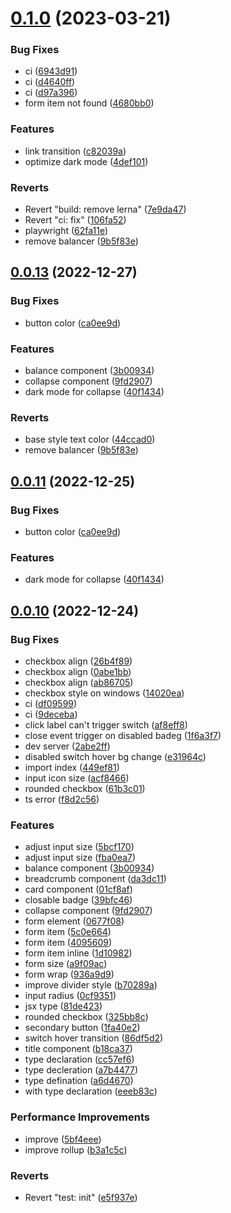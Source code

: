 # [0.1.0](https://github.com/AkaraChen/seaweed/compare/0.0.12...0.1.0) (2023-03-21)


### Bug Fixes

* ci ([6943d91](https://github.com/AkaraChen/seaweed/commit/6943d916aa6c30366184e8a014f7dd13b12f1543))
* ci ([d4640ff](https://github.com/AkaraChen/seaweed/commit/d4640ffcddbccf651fe9193c1d3cfa3da434833e))
* ci ([d97a396](https://github.com/AkaraChen/seaweed/commit/d97a396b55732f674dcbea082d72431b3741642f))
* form item not found ([4680bb0](https://github.com/AkaraChen/seaweed/commit/4680bb007e40eabb3c1c8a15e8e06cb1f8c52a39))


### Features

* link transition ([c82039a](https://github.com/AkaraChen/seaweed/commit/c82039a6048281562f6ca07b46a610676edd35f2))
* optimize dark mode ([4def101](https://github.com/AkaraChen/seaweed/commit/4def101974ef83dc222770a13781b3319f9d8f0f))


### Reverts

* Revert "build: remove lerna" ([7e9da47](https://github.com/AkaraChen/seaweed/commit/7e9da477f9f5760f2d984a94ee46084c61922e4a))
* Revert "ci: fix" ([106fa52](https://github.com/AkaraChen/seaweed/commit/106fa520173c21cb266a394128b734f5f5be5897))
* playwright ([62fa11e](https://github.com/AkaraChen/seaweed/commit/62fa11e30c9ce9478b21956cf403b355481ab15f))
* remove balancer ([9b5f83e](https://github.com/AkaraChen/seaweed/commit/9b5f83e4bcdcac6cb5f40e7195a48209ccb6f344))



## [0.0.13](https://github.com/AkaraChen/seaweed/compare/0.0.8...0.0.13) (2022-12-27)


### Bug Fixes

* button color ([ca0ee9d](https://github.com/AkaraChen/seaweed/commit/ca0ee9d6e1c01cf5dbdde47b8975747c101b55b3))


### Features

* balance component ([3b00934](https://github.com/AkaraChen/seaweed/commit/3b00934ba8f5249922762f28585aec181a055b38))
* collapse component ([9fd2907](https://github.com/AkaraChen/seaweed/commit/9fd29075f1744c092e659374681ab29b7fbe5b13))
* dark mode for collapse ([40f1434](https://github.com/AkaraChen/seaweed/commit/40f1434705609152aad18529b29fb1c6453eee96))


### Reverts

* base style text color ([44ccad0](https://github.com/AkaraChen/seaweed/commit/44ccad03cba9cc198252415be2a07f8d9608c236))
* remove balancer ([9b5f83e](https://github.com/AkaraChen/seaweed/commit/9b5f83e4bcdcac6cb5f40e7195a48209ccb6f344))



## [0.0.11](https://github.com/AkaraChen/seaweed/compare/0.0.10...0.0.11) (2022-12-25)


### Bug Fixes

* button color ([ca0ee9d](https://github.com/AkaraChen/seaweed/commit/ca0ee9d6e1c01cf5dbdde47b8975747c101b55b3))


### Features

* dark mode for collapse ([40f1434](https://github.com/AkaraChen/seaweed/commit/40f1434705609152aad18529b29fb1c6453eee96))



## [0.0.10](https://github.com/AkaraChen/seaweed/compare/5bf4eee196f3afcd3b1a13a1b7ddcbe4a6084151...0.0.10) (2022-12-24)


### Bug Fixes

* checkbox align ([26b4f89](https://github.com/AkaraChen/seaweed/commit/26b4f89fea76f4e6b32b8551953fe000ab210cdd))
* checkbox align ([0abe1bb](https://github.com/AkaraChen/seaweed/commit/0abe1bbddf3eafce9a37cda5c5a2e720791cbb97))
* checkbox align ([ab86705](https://github.com/AkaraChen/seaweed/commit/ab867059d1a7687460e9ce337b2d1adb6acee061))
* checkbox style on windows ([14020ea](https://github.com/AkaraChen/seaweed/commit/14020eae77eebd7cb0ceff074a632e8944b79191))
* ci ([df09599](https://github.com/AkaraChen/seaweed/commit/df0959931e7d4d92e1008819a59a277a0c5bd00c))
* ci ([9deceba](https://github.com/AkaraChen/seaweed/commit/9deceba6fc87c8ae2aa90a8d7cb8526669cc4b03))
* click label can't trigger switch ([af8eff8](https://github.com/AkaraChen/seaweed/commit/af8eff8a0933824a3a364512d163627ebfb4442a))
* close event trigger on disabled badeg ([1f6a3f7](https://github.com/AkaraChen/seaweed/commit/1f6a3f768b1b6d2cd693cb2c5d7e2bd3f1c6deca))
* dev server ([2abe2ff](https://github.com/AkaraChen/seaweed/commit/2abe2ff75eb81c2afc1f51eff1768f4757268966))
* disabled switch hover bg change ([e31964c](https://github.com/AkaraChen/seaweed/commit/e31964c4ada0910c1016b8c8994bcd71de06bbac))
* import index ([449ef81](https://github.com/AkaraChen/seaweed/commit/449ef815fdd3e8a1821d0c955580c7166bf43c80))
* input icon size ([acf8466](https://github.com/AkaraChen/seaweed/commit/acf8466414ccfc642c6a61532c3c74693aae3cb2))
* rounded checkbox ([61b3c01](https://github.com/AkaraChen/seaweed/commit/61b3c01f4a6fac335bc895c499b71b0259771bf1))
* ts error ([f8d2c56](https://github.com/AkaraChen/seaweed/commit/f8d2c568a98b8850c79634c8ded261cfb58664e9))


### Features

* adjust input size ([5bcf170](https://github.com/AkaraChen/seaweed/commit/5bcf170052c240fad3d5a19a4823cbb0f57287f9))
* adjust input size ([fba0ea7](https://github.com/AkaraChen/seaweed/commit/fba0ea702492c12a5efb9259f8fbc2fac1d73892))
* balance component ([3b00934](https://github.com/AkaraChen/seaweed/commit/3b00934ba8f5249922762f28585aec181a055b38))
* breadcrumb component ([da3dc11](https://github.com/AkaraChen/seaweed/commit/da3dc1151d60231c130017f972fc10f1489338a9))
* card component ([01cf8af](https://github.com/AkaraChen/seaweed/commit/01cf8af6ee569ca9843d471b6f93c7b33ae699bb))
* closable badge ([39bfc46](https://github.com/AkaraChen/seaweed/commit/39bfc46ca590157b7c96e1eda31a48f29bb0c7da))
* collapse component ([9fd2907](https://github.com/AkaraChen/seaweed/commit/9fd29075f1744c092e659374681ab29b7fbe5b13))
* form element ([0677f08](https://github.com/AkaraChen/seaweed/commit/0677f080db200db275a7a3e2befda2b2f0c9b384))
* form item ([5c0e664](https://github.com/AkaraChen/seaweed/commit/5c0e6643f3744a5ac51378a7b6bd12c24a97026d))
* form item ([4095609](https://github.com/AkaraChen/seaweed/commit/4095609af602d99fd67ceee822ae815add20428b))
* form item inline ([1d10982](https://github.com/AkaraChen/seaweed/commit/1d1098272972a484a81547d33aaefc1bcb211ffc))
* form size ([a9f09ac](https://github.com/AkaraChen/seaweed/commit/a9f09ac6168a84f630e3154490d431d909adf5ba))
* form wrap ([936a9d9](https://github.com/AkaraChen/seaweed/commit/936a9d917716e39b4cf57bed5fb24b0d39ff16eb))
* improve divider style ([b70289a](https://github.com/AkaraChen/seaweed/commit/b70289ad246548047d95f3bfb1118b212c459578))
* input radius ([0cf9351](https://github.com/AkaraChen/seaweed/commit/0cf93517dba76ec052d186a961606d5e8007edc3))
* jsx type ([81de423](https://github.com/AkaraChen/seaweed/commit/81de423279ab73d876d5153a3bc8c1f64b55ace4))
* rounded checkbox ([325bb8c](https://github.com/AkaraChen/seaweed/commit/325bb8c42fa4b834b3bd2c9d62b5cb6c9794f873))
* secondary button ([1fa40e2](https://github.com/AkaraChen/seaweed/commit/1fa40e28a107d5c1acab8d43674a7fb31e44e822))
* switch hover transition ([86df5d2](https://github.com/AkaraChen/seaweed/commit/86df5d2f4022e04333f437d1c3be02d3f9f919a6))
* title component ([b18ca37](https://github.com/AkaraChen/seaweed/commit/b18ca37b412945e163dce390487389f09c9472b9))
* type declaration ([cc57ef6](https://github.com/AkaraChen/seaweed/commit/cc57ef6e7eff4250a29478d35df1cee4d272c118))
* type decleration ([a7b4477](https://github.com/AkaraChen/seaweed/commit/a7b44770df3daa582817eb9c56561ff7375683f6))
* type defination ([a6d4670](https://github.com/AkaraChen/seaweed/commit/a6d4670d31790f3be723b457a6ca28a9bbe1eff5))
* with type declaration ([eeeb83c](https://github.com/AkaraChen/seaweed/commit/eeeb83c2287b0a0d2dd094c778c703e06936986c))


### Performance Improvements

* improve ([5bf4eee](https://github.com/AkaraChen/seaweed/commit/5bf4eee196f3afcd3b1a13a1b7ddcbe4a6084151))
* improve rollup ([b3a1c5c](https://github.com/AkaraChen/seaweed/commit/b3a1c5c1dd54a58a7aaa50f4de06a2791738e2bf))


### Reverts

* Revert "test: init" ([e5f937e](https://github.com/AkaraChen/seaweed/commit/e5f937eada19a18effc19502c74fcec735aa568e))



